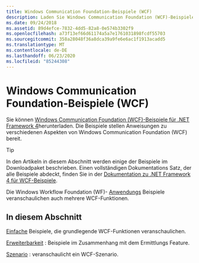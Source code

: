 ```yaml
---
title: Windows Communication Foundation-Beispiele (WCF)
description: Laden Sie Windows Communication Foundation (WCF)-Beispiele für .NET Framework 4 herunter. Die Beispiele stellen Anweisungen zu verschiedenen Aspekten von WCF bereit.
ms.date: 09/24/2018
ms.assetid: 89d4efce-7832-4dd5-82a8-0e574b3302f9
ms.openlocfilehash: a73f13ef66d61174a5a7e1761031898fcdf55703
ms.sourcegitcommit: 358a28048f36a8dca39a9fe6e6ac1f1913acadd5
ms.translationtype: MT
ms.contentlocale: de-DE
ms.lasthandoff: 06/23/2020
ms.locfileid: "85244308"
---
```

# <a name="windows-communication-foundation-wcf-samples"></a>Windows Communication Foundation-Beispiele (WCF)

Sie können [Windows Communication Foundation (WCF)-Beispiele für .NET Framework 4](https://www.microsoft.com/download/details.aspx?id=21459)herunterladen. Die Beispiele stellen Anweisungen zu verschiedenen Aspekten von Windows Communication Foundation (WCF) bereit.
  
> [!TIP]
> In den Artikeln in diesem Abschnitt werden einige der Beispiele im Downloadpaket beschrieben. Einen vollständigen Dokumentations Satz, der alle Beispiele abdeckt, finden Sie in der [Dokumentation zu .NET Framework 4 für WCF-Beispiele](https://docs.microsoft.com/previous-versions/dotnet/netframework-4.0/dd483346(v%3dvs.100)).

Die Windows Workflow Foundation (WF)- [Anwendungs](../../windows-workflow-foundation/samples/application.md) Beispiele veranschaulichen auch mehrere WCF-Funktionen.
  
## <a name="in-this-section"></a>In diesem Abschnitt  

[Einfache](basic.md) Beispiele, die grundlegende WCF-Funktionen veranschaulichen.  

[Erweiterbarkeit](extensibility.md) : Beispiele im Zusammenhang mit dem Ermittlungs Feature.  

[Szenario](scenario.md) : veranschaulicht ein WCF-Szenario.
